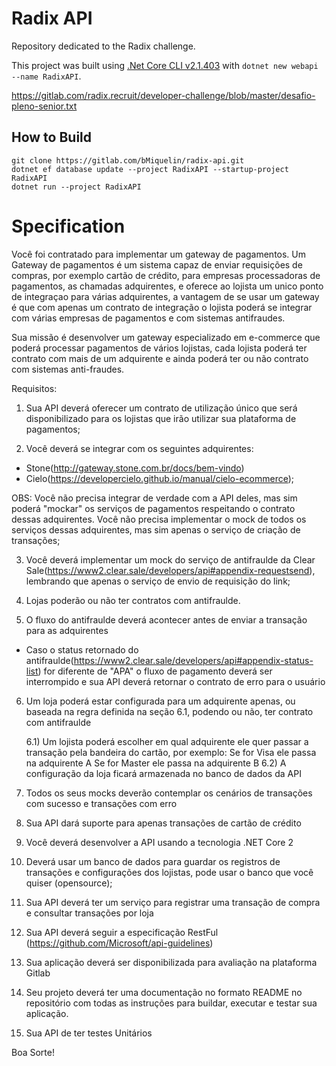 # Radix API  

Repository dedicated to the Radix challenge. 

This project was built using [.Net Core CLI v2.1.403](https://www.microsoft.com/net/download) with `dotnet new webapi --name RadixAPI`.  

https://gitlab.com/radix.recruit/developer-challenge/blob/master/desafio-pleno-senior.txt


## How to Build  

    git clone https://gitlab.com/bMiquelin/radix-api.git
    dotnet ef database update --project RadixAPI --startup-project RadixAPI
    dotnet run --project RadixAPI

# Specification

Você foi contratado para implementar um gateway de pagamentos. Um Gateway de pagamentos é um sistema capaz de enviar requisições de compras, por exemplo cartão de crédito, para empresas processadoras de pagamentos, as chamadas adquirentes, e oferece ao lojista um unico ponto de integraçao para várias adquirentes, a vantagem de se usar um gateway é que com apenas um contrato de integração o lojista poderá se integrar com várias empresas de pagamentos e com sistemas antifraudes.

Sua missão é desenvolver um gateway especializado em e-commerce que poderá processar pagamentos de vários lojistas, cada lojista poderá ter contrato com mais de um adquirente e ainda poderá ter ou não contrato com sistemas anti-fraudes.


Requisitos:
1) Sua API deverá oferecer um contrato de utilização único que será disponibilizado para os lojistas que irão utilizar sua plataforma de pagamentos;

2) Você deverá se integrar com os seguintes adquirentes:
- Stone(http://gateway.stone.com.br/docs/bem-vindo)
- Cielo(https://developercielo.github.io/manual/cielo-ecommerce);

OBS: Você não precisa integrar de verdade com a API deles, mas sim poderá "mockar" os serviços de pagamentos respeitando o contrato dessas adquirentes. Você não precisa implementar o mock de todos os serviços dessas adquirentes, mas sim apenas o serviço de criação de transações;

3) Você deverá implementar um mock do serviço de antifraulde da Clear Sale(https://www2.clear.sale/developers/api#appendix-requestsend), lembrando que apenas o serviço de envio  de requisição do link;

4) Lojas poderão ou não ter contratos com antifraulde.

5) O fluxo do antifraulde deverá acontecer antes de enviar a transação para as adquirentes

 - Caso o status retornado do antifraulde(https://www2.clear.sale/developers/api#appendix-status-list) for diferente de "APA" o fluxo de pagamento deverá ser interrompido e sua API deverá retornar o contrato de erro para o usuário

6) Um loja poderá estar configurada para um adquirente apenas, ou baseada na regra definida na seção 6.1, podendo ou não, ter contrato com antifraulde
	
	6.1) Um lojista poderá escolher em qual adquirente ele quer passar a transação pela bandeira do cartão, por exemplo:
		Se for Visa ele passa na adquirente A
		Se for Master ele passa na adquirente B
	6.2) A configuração da loja ficará armazenada no banco de dados da API


7) Todos os seus mocks deverão contemplar os cenários de transações com sucesso e transações com erro

8) Sua API dará suporte para apenas transações de cartão de crédito

9) Você deverá desenvolver a API usando a tecnologia .NET Core 2

10) Deverá usar um banco de dados para guardar os registros de transações e configurações dos lojistas, pode usar o banco que você quiser (opensource);

11) Sua API deverá ter um serviço para registrar uma transação de compra e consultar transações por loja

12) Sua API deverá seguir a especificação RestFul (https://github.com/Microsoft/api-guidelines)

13) Sua aplicação deverá ser disponibilizada para avaliação na plataforma Gitlab

14) Seu projeto deverá ter uma documentação no formato README no repositório com todas as instruções para buildar, executar e testar sua aplicação.

15) Sua API de ter testes Unitários 

Boa Sorte!